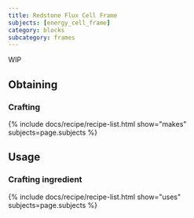 ```yaml
---
title: Redstone Flux Cell Frame
subjects: [energy_cell_frame]
category: blocks
subcategory: frames
---
```


WIP

Obtaining
---------

### Crafting
{% include docs/recipe/recipe-list.html show="makes" subjects=page.subjects %}

Usage
-----

### Crafting ingredient
{% include docs/recipe/recipe-list.html show="uses" subjects=page.subjects %}